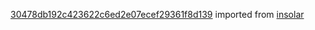 [30478db192c423622c6ed2e07ecef29361f8d139](https://github.com/insolar/insolar/commit/30478db192c423622c6ed2e07ecef29361f8d139) imported from [insolar](https://github.com/insolar/insolar)
